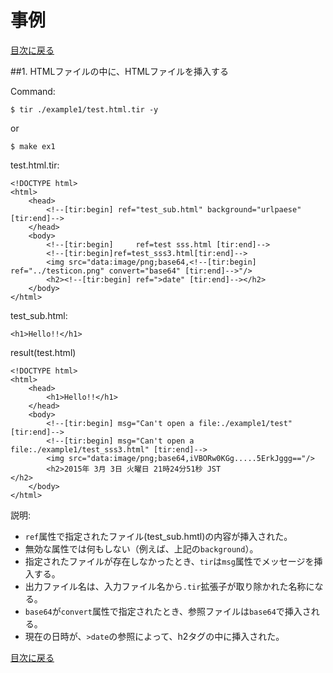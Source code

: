 事例
===
[目次に戻る](contents_jp.md)


##1. HTMLファイルの中に、HTMLファイルを挿入する

Command:
```
$ tir ./example1/test.html.tir -y
```
or
```
$ make ex1
```

test.html.tir:
```
<!DOCTYPE html>
<html>
	<head>
		<!--[tir:begin] ref="test_sub.html" background="urlpaese" [tir:end]-->
	</head>
	<body>
		<!--[tir:begin] 	ref=test sss.html [tir:end]-->
		<!--[tir:begin]ref=test_sss3.html[tir:end]-->
		<img src="data:image/png;base64,<!--[tir:begin] ref="../testicon.png" convert="base64" [tir:end]-->"/>
		<h2><!--[tir:begin] ref=">date" [tir:end]--></h2>
	</body>
</html>
```

test_sub.html:
```
<h1>Hello!!</h1>
```

result(test.html)
```
<!DOCTYPE html>
<html>
	<head>
		<h1>Hello!!</h1>
	</head>
	<body>
		<!--[tir:begin] msg="Can't open a file:./example1/test" [tir:end]-->
		<!--[tir:begin] msg="Can't open a file:./example1/test_sss3.html" [tir:end]-->
		<img src="data:image/png;base64,iVBORw0KGg.....5ErkJggg=="/>
		<h2>2015年 3月 3日 火曜日 21時24分51秒 JST
</h2>
	</body>
</html>
```

説明:
 * `ref`属性で指定されたファイル(test_sub.hmtl)の内容が挿入された。
 * 無効な属性では何もしない（例えば、上記の`background`）。
 * 指定されたファイルが存在しなかったとき、`tir`は`msg`属性でメッセージを挿入する。
 * 出力ファイル名は、入力ファイル名から`.tir`拡張子が取り除かれた名称になる。
 * `base64`が`convert`属性で指定されたとき、参照ファイルは`base64`で挿入される。
 * 現在の日時が、`>date`の参照によって、h2タグの中に挿入された。

[目次に戻る](contents_jp.md)
